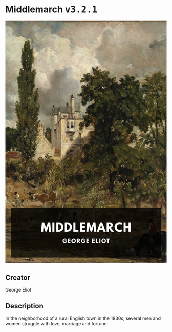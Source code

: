 
# Middlemarch <kbd>v3.2.1</kbd>

<center>
  <img src="./cover-1024.jpg"/>
</center>

## Creator
George Eliot

## Description
In the neighborhood of a rural English town in the 1830s, several men and women struggle with love, marriage and fortune.
